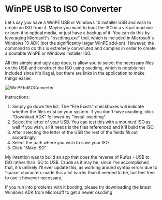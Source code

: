 # WinPE USB to ISO Converter
Let's say you have a WinPE USB or Windows 10 installer USB and wish to create an ISO from it. Maybe you want to boot the ISO in a virtual machine or burn it to
optical media, or just have a backup of it. You can do this by leveraging Microsoft's "oscdimg.exe" tool, which is included in Microsoft's Windows 10 ADK (not the significantly larger WinPE add-on). However, the command to do this is extremely convoluted and complex in order to create a bootable WinPE or Windows installer ISO.

All this simple and ugly app does, is allow you to select the necessary files on the USB and construct the ISO using oscdimg, which is notably not included since it's
illegal, but there are links in the application to make things easier.

![WinPEtoISOConverter](https://user-images.githubusercontent.com/26644134/164884690-7b6d835c-9a24-4b14-96bf-b6dab83c798a.png)

Instructions:

1. Simply go down the list. The "File Exists" checkboxes will indicate whether the files exist on your system. If you don't have oscdimg, click "Download ADK" followed by "Install oscdimg"
2. Select the letter of your USB. You can test this with a mounted ISO as well if you wish, all it needs is the files referenced and it'll build the ISO.
3. After selecting the letter of the USB the rest of the fields fill out accordingly.
4. Select the path where you wish to save your ISO
5. Click "Make ISO"

My intention was to build an app that does the reverse of Rufus - USB to ISO rather than ISO to USB. Crude as it may be, since I've accomplished that, it's unlikely I'll ever update this, as working around syntax errors due to 'space' characters made this a lot harder than it needed to be, but feel free to use it however necessary.

If you run into problems with it booting, please try downloading the latest Windows ADK from Microsoft to get a newer oscdimg
